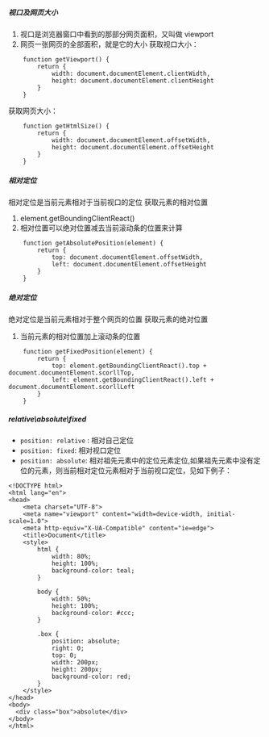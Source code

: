 <!--
 * @Descripttion:
 * @Author: ganbowen
 * @Date: 2020-01-11 16:41:10
 * @LastEditors  : ganbowen
 * @LastEditTime : 2020-01-11 17:16:54
 -->

##### 视口及网页大小

1. 视口是浏览器窗口中看到的那部分网页面积，又叫做 viewport
2. 网页一张网页的全部面积，就是它的大小
   获取视口大小：

```
    function getViewport() {
        return {
            width: document.documentElement.clientWidth,
            height: document.documentElement.clientHeight
        }
    }
```

获取网页大小：

```
    function getHtmlSize() {
        return {
            width: document.documentElement.offsetWidth,
            height: document.documentElement.offsetHeight
        }
    }
```

##### 相对定位

相对定位是当前元素相对于当前视口的定位
获取元素的相对位置

1. element.getBoundingClientReact()
2. 相对位置可以绝对位置减去当前滚动条的位置来计算

```
    function getAbsolutePosition(element) {
        return {
            top: document.documentElement.offsetWidth,
            left: document.documentElement.offsetHeight
        }
    }
```

##### 绝对定位

绝对定位是当前元素相对于整个网页的位置
获取元素的绝对位置

1. 当前元素的相对位置加上滚动条的位置

```
    function getFixedPosition(element) {
        return {
            top: element.getBoundingClientReact().top + document.documentElement.scorllTop,
            left: element.getBoundingClientReact().left + document.documentElement.scorllLeft
        }
    }
```

##### relative\absolute\fixed

- `position: relative` : 相对自己定位
- `position: fixed`: 相对视口定位
- `position: absolute`: 相对祖先元素中的定位元素定位,如果祖先元素中没有定位的元素，则当前相对定位元素相对于当前视口定位，见如下例子：

```
<!DOCTYPE html>
<html lang="en">
<head>
    <meta charset="UTF-8">
    <meta name="viewport" content="width=device-width, initial-scale=1.0">
    <meta http-equiv="X-UA-Compatible" content="ie=edge">
    <title>Document</title>
    <style>
        html {
            width: 80%;
            height: 100%;
            background-color: teal;
        }

        body {
            width: 50%;
            height: 100%;
            background-color: #ccc;
        }

        .box {
            position: absolute;
            right: 0;
            top: 0;
            width: 200px;
            height: 200px;
            background-color: red;
        }
    </style>
</head>
<body>
  <div class="box">absolute</div>
</body>
</html>
```
